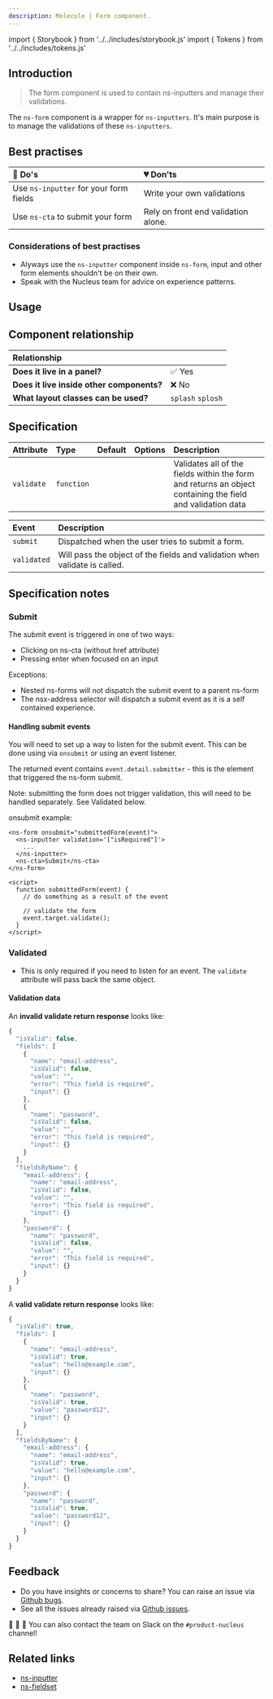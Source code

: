 ```yaml
---
description: Molecule | Form component.
---
```


import { Storybook } from '../../includes/storybook.js'
import { Tokens } from '../../includes/tokens.js'

## Introduction

> The form component is used to contain ns-inputters and manage their validations.

The `ns-form` component is a wrapper for `ns-inputters`. It's main purpose is to manage the validations of these `ns-inputters`.

## Best practises

| 💚 Do's | 💔 Don'ts |
| :--- | :--- |
| Use `ns-inputter` for your form fields | Write your own validations |
| Use `ns-cta` to submit your form | Rely on front end validation alone. |

### Considerations of best practises

* Alyways use the `ns-inputter` component inside `ns-form`, input and other form elements shouldn't be on their own.
* Speak with the Nucleus team for advice on experience patterns.

## Usage

<Storybook story="form-components-ns-form--multi-input-form"></Storybook>

## Component relationship

|  **Relationship**  |  |
| :--- | :--- |
| **Does it live in a panel?** | ✅ Yes |
| **Does it live inside other components?** | ❌ No |
| **What layout classes can be used?**  | `splash` `splosh` |

## Specification

| Attribute | Type | Default | Options | Description |
| :--- | :--- | :--- | :--- | :--- |
| `validate` | `function`  |  |  | Validates all of the fields within the form and returns an object containing the field and validation data |

| Event | Description |
| :--- | :--- |
| `submit` | Dispatched when the user tries to submit a form. |
| `validated` | Will pass the object of the fields and validation when validate is called. |

## Specification notes

### Submit

The submit event is triggered in one of two ways:

* Clicking on ns-cta (without href attribute)
* Pressing enter when focused on an input

Exceptions:

* Nested ns-forms will not dispatch the submit event to a parent ns-form
* The nsx-address selector will dispatch a submit event as it is a self contained experience.


#### Handling submit events

You will need to set up a way to listen for the submit event. This can be done using via `onsubmit` or using an event listener.

The returned event contains `event.detail.submitter` - this is the element that triggered the ns-form submit.

Note: submitting the form does not trigger validation, this will need to be handled separately. See Validated below.

onsubmit example:

```markup
<ns-form onsubmit="submittedForm(event)">
  <ns-inputter validation='["isRequired"]'>
    ...
  </ns-inputter>
  <ns-cta>Submit</ns-cta>
</ns-form>

<script>
  function submittedForm(event) {
    // do something as a result of the event

    // validate the form
    event.target.validate();
  }
</script>
```

### Validated

* This is only required if you need to listen for an event. The `validate` attribute will pass back the same object.

#### Validation data

An **invalid validate return response** looks like:

```javascript
{
  "isValid": false,
  "fields": [
    {
      "name": "email-address",
      "isValid": false,
      "value": "",
      "error": "This field is required",
      "input": {}
    },
    {
      "name": "password",
      "isValid": false,
      "value": "",
      "error": "This field is required",
      "input": {}
    }
  ],
  "fieldsByName": {
    "email-address": {
      "name": "email-address",
      "isValid": false,
      "value": "",
      "error": "This field is required",
      "input": {}
    },
    "password": {
      "name": "password",
      "isValid": false,
      "value": "",
      "error": "This field is required",
      "input": {}
    }
  }
}
```

A **valid validate return response** looks like:

```javascript
{
  "isValid": true,
  "fields": [
    {
      "name": "email-address",
      "isValid": true,
      "value": "hello@example.com",
      "input": {}
    },
    {
      "name": "password",
      "isValid": true,
      "value": "password12",
      "input": {}
    }
  ],
  "fieldsByName": {
    "email-address": {
      "name": "email-address",
      "isValid": true,
      "value": "hello@example.com",
      "input": {}
    },
    "password": {
      "name": "password",
      "isValid": true,
      "value": "password12",
      "input": {}
    }
  }
}
```

<Tokens component="form"></Tokens>

## Feedback

* Do you have insights or concerns to share? You can raise an issue via [Github bugs](https://github.com/ConnectedHomes/nucleus/issues/new?assignees=&labels=Bug&template=a--bug-report.md&title=[bug]%20[ns-form]).
* See all the issues already raised via [Github issues](https://github.com/connectedHomes/nucleus/issues?utf8=%E2%9C%93&q=is%3Aopen+is%3Aissue+label%3ABug+[ns-form]).

💩 🎉 🦄 You can also contact the team on Slack on the `#product-nucleus` channel!

## Related links

* [ns-inputter](components/ns-inputter.md)
* [ns-fieldset](components/ns-fieldset.md)
